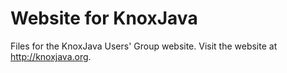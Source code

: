 # Website for KnoxJava

Files for the KnoxJava Users' Group website. Visit the website at http://knoxjava.org.
